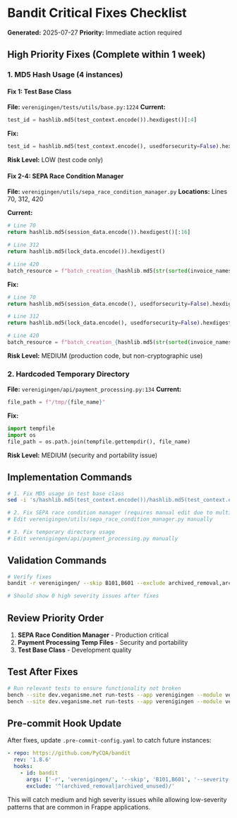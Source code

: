 # Bandit Critical Fixes Checklist

**Generated:** 2025-07-27
**Priority:** Immediate action required

## High Priority Fixes (Complete within 1 week)

### 1. MD5 Hash Usage (4 instances)

#### Fix 1: Test Base Class
**File:** `verenigingen/tests/utils/base.py:1224`
**Current:**
```python
test_id = hashlib.md5(test_context.encode()).hexdigest()[:4]
```
**Fix:**
```python
test_id = hashlib.md5(test_context.encode(), usedforsecurity=False).hexdigest()[:4]
```
**Risk Level:** LOW (test code only)

#### Fix 2-4: SEPA Race Condition Manager
**File:** `verenigingen/utils/sepa_race_condition_manager.py`
**Locations:** Lines 70, 312, 420

**Current:**
```python
# Line 70
return hashlib.md5(session_data.encode()).hexdigest()[:16]

# Line 312
return hashlib.md5(lock_data.encode()).hexdigest()

# Line 420
batch_resource = f"batch_creation_{hashlib.md5(str(sorted(invoice_names)).encode()).hexdigest()[:16]}"
```

**Fix:**
```python
# Line 70
return hashlib.md5(session_data.encode(), usedforsecurity=False).hexdigest()[:16]

# Line 312
return hashlib.md5(lock_data.encode(), usedforsecurity=False).hexdigest()

# Line 420
batch_resource = f"batch_creation_{hashlib.md5(str(sorted(invoice_names)).encode(), usedforsecurity=False).hexdigest()[:16]}"
```
**Risk Level:** MEDIUM (production code, but non-cryptographic use)

### 2. Hardcoded Temporary Directory
**File:** `verenigingen/api/payment_processing.py:134`
**Current:**
```python
file_path = f"/tmp/{file_name}"
```
**Fix:**
```python
import tempfile
import os
file_path = os.path.join(tempfile.gettempdir(), file_name)
```
**Risk Level:** MEDIUM (security and portability issue)

## Implementation Commands

```bash
# 1. Fix MD5 usage in test base class
sed -i 's/hashlib.md5(test_context.encode())/hashlib.md5(test_context.encode(), usedforsecurity=False)/' vereiningen/tests/utils/base.py

# 2. Fix SEPA race condition manager (requires manual edit due to multiple patterns)
# Edit verenigingen/utils/sepa_race_condition_manager.py manually

# 3. Fix temporary directory usage
# Edit verenigingen/api/payment_processing.py manually
```

## Validation Commands

```bash
# Verify fixes
bandit -r verenigingen/ --skip B101,B601 --exclude archived_removal,archived_unused --severity-level high

# Should show 0 high severity issues after fixes
```

## Review Priority Order

1. **SEPA Race Condition Manager** - Production critical
2. **Payment Processing Temp Files** - Security and portability
3. **Test Base Class** - Development quality

## Test After Fixes

```bash
# Run relevant tests to ensure functionality not broken
bench --site dev.veganisme.net run-tests --app verenigingen --module verenigingen.tests.test_sepa_mandate_creation
bench --site dev.veganisme.net run-tests --app verenigingen --module verenigingen.tests.test_payment_processing
```

## Pre-commit Hook Update

After fixes, update `.pre-commit-config.yaml` to catch future instances:

```yaml
- repo: https://github.com/PyCQA/bandit
  rev: '1.8.6'
  hooks:
    - id: bandit
      args: ['-r', 'verenigingen/', '--skip', 'B101,B601', '--severity-level', 'medium']
      exclude: '^(archived_removal|archived_unused)/'
```

This will catch medium and high severity issues while allowing low-severity patterns that are common in Frappe applications.
